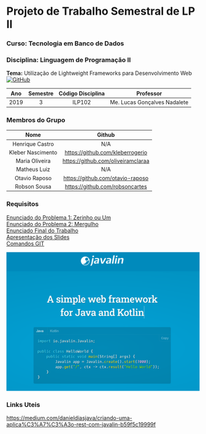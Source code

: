# Projeto de Trabalho Semestral de LP II
### Curso: Tecnologia em Banco de Dados
### Disciplina: Linguagem de Programação II

**Tema:** Utilização de Lightweight Frameworks para Desenvolvimento Web \
[![GitHub](https://img.shields.io/github/license/robsoncartes/projeto-javalin?color=red)](https://img.shields.io/github/license/robsoncartes/projeto-javalin/blob/master/LICENSE.md)

|	**Ano**		|	**Semestre**	|	**Código Disciplina**	|		   **Professor**		|
|:-------------:|:-----------------:|:-------------------------:|:-----------------------------:|
| 	  2019 		|		 3			| 			ILP102			|  Me. Lucas Gonçalves Nadalete |

### Membros do Grupo

|     **Nome**	     |             **Github**             |
|:-----------------:|:----------------------------------:|
|  Henrique Castro  |                N/A                 |
| Kleber Nascimento |  https://github.com/kleberrogerio  |
|  Maria Oliveira   | https://github.com/oliveiramclaraa |
|   Matheus Luiz    |                N/A                 |
|   Otavio Raposo   |  https://github.com/otavio-raposo  |
|   Robson Sousa    |  https://github.com/robsoncartes   |

### Requisitos

[Enunciado do Problema 1: Zerinho ou Um](https://github.com/robsoncartes/projeto-javalin/blob/master/requisitos/a-zerinho-o-um/a-zerinho-ou-um.pdf) \
[Enunciado do Problema 2: Mergulho](https://github.com/robsoncartes/projeto-javalin/blob/master/requisitos/b-mergulho/b-mergulho.pdf) \
[Enunciado Final do Trabalho](https://github.com/robsoncartes/projeto-javalin/blob/master/requisitos/trabalho-final.pdf) \
[Apresentação dos Slides](https://github.com/robsoncartes/projeto-javalin/blob/master/apresentacao/JAVALIN-LP2.pdf) \
[Comandos GIT](https://github.com/robsoncartes/projeto-javalin/blob/master/material-apoio/GIT-COMMANDS.md)

![](apresentacao/javalin.png)

### Links Uteis

https://medium.com/danieldiasjava/criando-uma-aplica%C3%A7%C3%A3o-rest-com-javalin-b59f5c19999f

